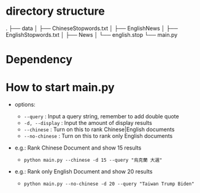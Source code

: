 # directory structure
.
├── data
│   ├── ChineseStopwords.txt
│   ├── EnglishNews
│   ├── EnglishStopwords.txt
│   ├── News
│   └── english.stop
└── main.py

# Dependency



# How to start main.py
- options:
  -  `--query` : Input a query string, remember to add double quote
  - `-d, --display` : Input the amount of display results
  - `--chinese` : Turn on this to rank Chinese|English documents
  -  `--no-chinese` : Turn on this to rank only English documents

- e.g.: Rank Chinese Document and show 15 results
  - `python main.py --chinese -d 15 --query "烏克蘭 大選"`
- e.g.: Rank only English Document and show 20 results
  - `python main.py --no-chinese -d 20 --query "Taiwan Trump Biden"`
